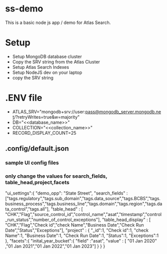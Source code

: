 # ss-demo

This is a basic node js app / demo for Atlas Search.
# Setup
- Setup MongoDB database cluster
-  Copy the SRV string from the Atlas Cluster 
-  Setup Atlas Search Indexes 
- Setup NodeJS dev on your laptop 
-  copy the SRV string 


# .ENV file

- ATLAS_SRV="mongodb+srv://user:pass@mongodb_server.mongodb.net/?retryWrites=true&w=majority"
- DB="<<database_name>>"
- COLLECTION="<<collection_name>>"
- RECORD_DISPLAY_COUNT=25

## .config/default.json
### sample UI config files
### only change the values for search_fields, table_head,project,facets
 "ui_settings":{
        "demo_opp": "State Street",
        "search_fields" : ["tags.regulatory","tags.sub_domain","tags.data_source","tags.BCBS","tags.business_process","tags.business_line","tags.domain","tags.region","tags.data_control","tags.all"],
        "table_head" : [ "CHK","Flag","source_control_id","control_name","asat","timestamp","control_run_status","number_of_control_exceptions"],
        "table_head_display" : [ "CHK","Flag","Check id","check Name","Business Date","Check Run Date","Status","Exceptions"],
        "project" : {
            "_id":1,
            "Check id":1,
            "check Name":1,
            "Business Date":1,
            "Check Run Date":1,
            "Status":1,
            "Exceptions":1
        },
        "facets":{
            "inital_year_bucket":{
                "field" :"asat",
                "value" : [ "01 Jan 2020" ,"01 Jan 2021","01 Jan 2022","01 Jan 2023"]
            }
        }
    }
